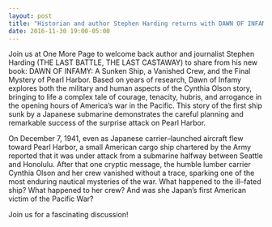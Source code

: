 ```yaml
---
layout: post
title: "Historian and author Stephen Harding returns with DAWN OF INFAMY"
date: 2016-11-30 19:00-05:00
---
```

Join us at One More Page to welcome back author and journalist Stephen Harding (THE LAST BATTLE, THE LAST CASTAWAY) to share from his new book: DAWN OF INFAMY: A Sunken Ship, a Vanished Crew, and the Final Mystery of Pearl Harbor. Based on years of research, Dawn of Infamy explores both the military and human aspects of the Cynthia Olson story, bringing to life a complex tale of courage, tenacity, hubris, and arrogance in the opening hours of America’s war in the Pacific. This story of the first ship sunk by a Japanese submarine demonstrates the careful planning and remarkable success of the surprise attack on Pearl Harbor.

On December 7, 1941, even as Japanese carrier–launched aircraft flew toward Pearl Harbor, a small American cargo ship chartered by the Army reported that it was under attack from a submarine halfway between Seattle and Honolulu. After that one cryptic message, the humble lumber carrier Cynthia Olson and her crew vanished without a trace, sparking one of the most enduring nautical mysteries of the war. What happened to the ill–fated ship? What happened to her crew? And was she Japan’s first American victim of the Pacific War?

Join us for a fascinating discussion!

